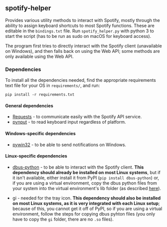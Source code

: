 ## spotify-helper
Provides various utility methods to interact with Spotify, mostly through the ability to assign keyboard shortcuts to most Spotify functions. These are editable in the `bindings.txt` file. Run `spotify_helper.py` with python 3 to start the script (has to be run as sudo on macOS for keyboard access).

The program first tries to directly interact with the Spotify client (unavailable on Windows), and then falls back on using the Web API; some methods are only available using the Web API.


### Dependencies

To install all the dependencies needed, find the appropriate requirements text file for your OS in `requirements/`, and run:

`pip install -r requirements.txt`


#### General dependencies

- [Requests](http://docs.python-requests.org/en/master/) - to communicate easily with the Spotify API service.
- [pynput](https://pythonhosted.org/pynput/) - to read keyboard input regardless of platform.

#### Windows-specific dependencies

- [pywin32](https://pypi.python.org/pypi/pywin32) - to be able to send notifications on Windows.

#### Linux-specific dependencies

- [dbus-python](https://pypi.org/project/dbus-python) - to be able to interact with the Spotify client. **This dependency should already be installed on most Linux systems**, but if it isn't available, either install it from PyPI (`pip install dbus-python`) or, if you are using a virtual environment, copy the dbus python files from your system into the virtual environment's lib folder (as described [here](https://stackoverflow.com/a/23237728)).

- gi - needed for the tray icon. **This dependency should also be installed on most Linux systems, as it is very integrated with each Linux setup**; because of this, you cannot get it off of PyPI, so if you are using a virtual environment, follow the steps for copying dbus pyhton files (you only have to copy the `gi` folder, there are no `.so` files).
